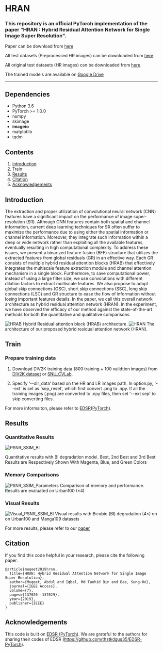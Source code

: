 # HRAN
### This repository is an official PyTorch implementation of the paper "HRAN : Hybrid Residual Attention Network for Single Image Super Resolution".

Paper can be download from <a href="https://ieeexplore.ieee.org/document/8844684">here</a> 

All test datasets (Preprocessed HR images) can be downloaded from <a href="https://www.jianguoyun.com/p/DcrVSz0Q19ySBxiTs4oB">here</a>.

All original test datasets (HR images) can be downloaded from <a href="https://www.jianguoyun.com/p/DaSU0L4Q19ySBxi_qJAB">here</a>.

The trained models are available on <a href="https://drive.google.com/drive/folders/1MC3jXCxnKeJDElkFLmCvCsjmZzSGPIs0?usp=sharing"> Google Drive</a>

--------------------

## Dependencies
* Python 3.6
* PyTorch >= 1.0.0
* numpy
* skimage
* **imageio**
* matplotlib
* tqdm

## Contents
1. [Introduction](#introduction)
2. [Train](#train)
3. [Results](#results)
4. [Citation](#citation)
5. [Acknowledgements](#acknowledgements)

## Introduction
The extraction and proper utilization of convolutional neural network (CNN) features have a significant impact on the performance of image super-resolution (SR). Although CNN features contain both spatial and channel information, current deep learning techniques for SR often suffer to maximize the performance due to using either the spatial information or channel information. Moreover, they integrate such information within a deep or wide network rather than exploiting all the available features, eventually resulting in high computational complexity. To address these issues, we present a binarized feature fusion (BFF) structure that utilizes the extracted features from global residuals (GR) in an effective way. Each GR consists of multiple hybrid residual attention blocks (HRAB) that effectively integrates the multiscale feature extraction module and channel attention mechanism in a single block. Furthermore, to save computational power, instead of using a large filter size, we use convolutions with different dilation factors to extract multiscale features. We also propose to adopt global skip connections (GSC), short skip connections (SSC), long skip connections (LSC) and GR structure to ease the flow of information without losing important features details. In the paper, we call this overall network architecture as hybrid residual attention network (HRAN). In the experiment, we have observed the efficacy of our method against the state-of-the-art methods for both the quantitative and qualitative comparisons.


![HRAB](/Figures/HRAB.png)
Hybrid Residual attention block (HRAB) architecture.
![HRAN](/Figures/HRAN.png)
The architecture of our proposed hybrid residual attention network (HRAN).

## Train
### Prepare training data 

1. Download DIV2K training data (800 training + 100 validtion images) from [DIV2K dataset](https://data.vision.ee.ethz.ch/cvl/DIV2K/) or [SNU_CVLab](https://cv.snu.ac.kr/research/EDSR/DIV2K.tar).

2. Specify '--dir_data' based on the HR and LR images path. In option.py, '--ext' is set as 'sep_reset', which first convert .png to .npy. If all the training images (.png) are converted to .npy files, then set '--ext sep' to skip converting files.

For more informaiton, please refer to [EDSR(PyTorch)](https://github.com/thstkdgus35/EDSR-PyTorch).

## Results
### Quantitative Results
![PSNR_SSIM_BI](/Figures/results.gif)

Quantitative results with BI degradation model. Best, 2nd Best and 3rd Best Results are Respectively Shown With Magenta, Blue, and Green Colors

### Memory Comparisons
![PSNR_SSIM_Parameters](/Figures/mem_comparisons.png)
Comparison of memory and performance. Results are evaluated on Urban100 (×4)

### Visual Results
![Visual_PSNR_SSIM_BI](/Figures/vis_results.png)
Visual results with Bicubic (BI) degradation (4×) on on Urban100 and Manga109 datasets

For more results, please refer to our [paper](https://ieeexplore.ieee.org/abstract/document/8844684) 

## Citation
If you find this code helpful in your research, please cite the following paper.
```
@article{muqeet2019hran,
  title={HRAN: Hybrid Residual Attention Network for Single Image Super-Resolution},
  author={Muqeet, Abdul and Iqbal, Md Tauhid Bin and Bae, Sung-Ho},
  journal={IEEE Access},
  volume={7},
  pages={137020--137029},
  year={2019},
  publisher={IEEE}
}
```
## Acknowledgements
This code is built on [EDSR (PyTorch)](https://github.com/thstkdgus35/EDSR-PyTorch). We are grateful to the authors for sharing their codes of EDSR (https://github.com/thstkdgus35/EDSR-PyTorch).


